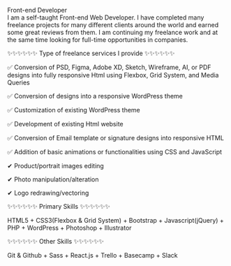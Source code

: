 Front-end Developer <br>
I am a self-taught Front-end Web Developer. I have completed many freelance projects for many different clients around the world and earned some great reviews from them. I am continuing my freelance work and at the same time looking for full-time opportunities in companies.


✨✨✨✨✨✨    Type of freelance services I provide   ✨✨✨✨✨✨

✅ Conversion of PSD, Figma, Adobe XD, Sketch, Wireframe, AI, or PDF designs into fully responsive Html using Flexbox, Grid System, and Media Queries
    
✅ Conversion of designs into a responsive WordPress theme

✅ Customization of existing WordPress theme

✅ Development of existing Html website

✅ Conversion of Email template or signature designs into responsive HTML

✅ Addition of basic animations or functionalities using CSS and JavaScript

✔ Product/portrait images editing

✔ Photo manipulation/alteration

✔ Logo redrawing/vectoring



✨✨✨✨✨✨    Primary Skills   ✨✨✨✨✨✨

HTML5 + CSS3(Flexbox & Grid System) + Bootstrap + Javascript(jQuery) + PHP + WordPress + Photoshop + Illustrator



✨✨✨✨✨✨    Other Skills   ✨✨✨✨✨✨

Git & Github + Sass + React.js + Trello + Basecamp + Slack
